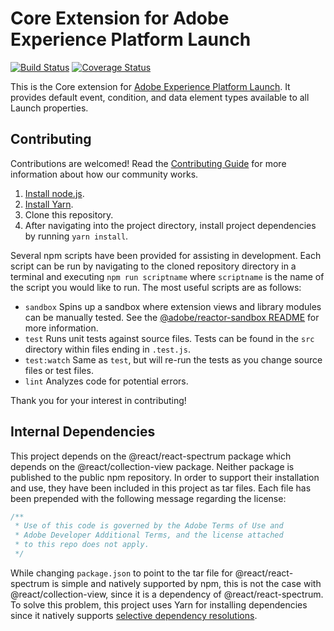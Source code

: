 # Core Extension for Adobe Experience Platform Launch

[![Build Status](https://img.shields.io/github/workflow/status/adobe/reactor-extension-core/ci?style=flat)](https://github.com/adobe/reactor-extension-core/actions)
[![Coverage Status](https://coveralls.io/repos/github/adobe/reactor-extension-core/badge.svg?branch=master)](https://coveralls.io/github/adobe/reactor-extension-core?branch=master)

This is the Core extension for [Adobe Experience Platform Launch](https://www.adobe.com/experience-platform/launch.html). It provides default event, condition, and data element types available to all Launch properties.

## Contributing

Contributions are welcomed! Read the [Contributing Guide](CONTRIBUTING.md) for more information about how our community works.

1. [Install node.js](https://nodejs.org/).
1. [Install Yarn](https://yarnpkg.com/en/docs/install).
1. Clone this repository.
1. After navigating into the project directory, install project dependencies by running `yarn install`.

Several npm scripts have been provided for assisting in development. Each script can be run by navigating to the cloned repository directory in a terminal and executing `npm run scriptname` where `scriptname` is the name of the script you would like to run. The most useful scripts are as follows:

* `sandbox` Spins up a sandbox where extension views and library modules can be manually tested. See the [@adobe/reactor-sandbox README](https://github.com/Adobe-Marketing-Cloud/reactor-sandbox) for more information.
* `test` Runs unit tests against source files. Tests can be found in the `src` directory within files ending in `.test.js`.
* `test:watch` Same as `test`, but will re-run the tests as you change source files or test files.
* `lint` Analyzes code for potential errors.

Thank you for your interest in contributing!

## Internal Dependencies

This project depends on the @react/react-spectrum package which depends on the @react/collection-view package. Neither package is published to the public npm repository. In order to support their installation and use, they have been included in this project as tar files. Each file has been prepended with the following message regarding the license:

```js
/**
 * Use of this code is governed by the Adobe Terms of Use and
 * Adobe Developer Additional Terms, and the license attached
 * to this repo does not apply.
 */
```

While changing `package.json` to point to the tar file for @react/react-spectrum is simple and natively supported by npm, this is not the case with @react/collection-view, since it is a dependency of @react/react-spectrum. To solve this problem, this project uses Yarn for installing dependencies since it natively supports [selective dependency resolutions](https://yarnpkg.com/lang/en/docs/selective-version-resolutions/).
